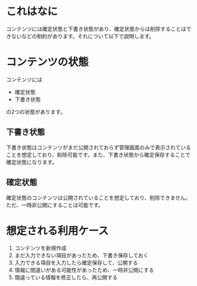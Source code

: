 # これはなに
コンテンツには確定状態と下書き状態があり、確定状態からは削除することはできないなどの制約があります。それについて以下で説明します。

# コンテンツの状態
コンテンツには
- 確定状態
- 下書き状態

の2つの状態があります。

## 下書き状態
下書き状態はコンテンツがまだ公開されておらず管理画面のみで表示されていることを想定しており、削除可能です。また、下書き状態から確定保存することで確定状態になります。

## 確定状態
確定状態のコンテンツは公開されていることを想定しており、削除できません。ただ、一時非公開にすることは可能です。

# 想定される利用ケース
1. コンテンツを新規作成
2. まだ入力できない項目があったため、下書き保存しておく
3. 入力できる項目を入力したら確定保存して、公開する
4. 情報に間違いがある可能性があったため、一時非公開にする
5. 間違っている情報を修正したら、再公開する

